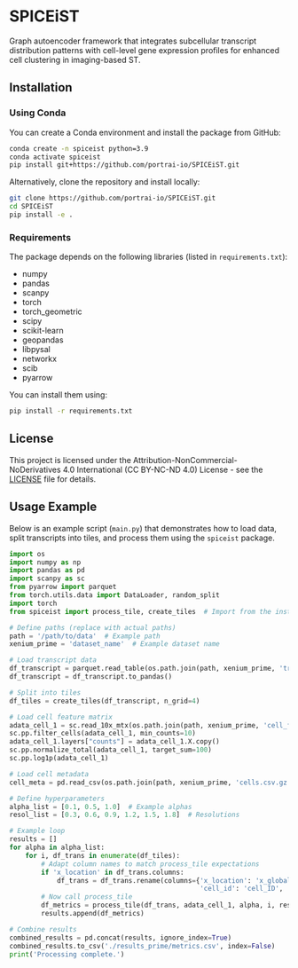 # SPICEiST

Graph autoencoder framework that integrates subcellular transcript distribution patterns with cell-level gene expression profiles for enhanced cell clustering in imaging-based ST.

## Installation

### Using Conda

You can create a Conda environment and install the package from GitHub:

```bash
conda create -n spiceist python=3.9
conda activate spiceist
pip install git+https://github.com/portrai-io/SPICEiST.git
```

Alternatively, clone the repository and install locally:

```bash
git clone https://github.com/portrai-io/SPICEiST.git
cd SPICEiST
pip install -e .
```

### Requirements

The package depends on the following libraries (listed in `requirements.txt`):

- numpy
- pandas
- scanpy
- torch
- torch_geometric
- scipy
- scikit-learn
- geopandas
- libpysal
- networkx
- scib
- pyarrow

You can install them using:

```bash
pip install -r requirements.txt
```

## License

This project is licensed under the Attribution-NonCommercial-NoDerivatives 4.0 International (CC BY-NC-ND 4.0) License - see the [LICENSE](LICENSE.md) file for details.

## Usage Example

Below is an example script (`main.py`) that demonstrates how to load data, split transcripts into tiles, and process them using the `spiceist` package.

```python
import os
import numpy as np
import pandas as pd
import scanpy as sc
from pyarrow import parquet
from torch.utils.data import DataLoader, random_split
import torch
from spiceist import process_tile, create_tiles  # Import from the installed package

# Define paths (replace with actual paths)
path = '/path/to/data'  # Example path
xenium_prime = 'dataset_name'  # Example dataset name

# Load transcript data
df_transcript = parquet.read_table(os.path.join(path, xenium_prime, 'transcripts.parquet'))
df_transcript = df_transcript.to_pandas()

# Split into tiles
df_tiles = create_tiles(df_transcript, n_grid=4)

# Load cell feature matrix
adata_cell_1 = sc.read_10x_mtx(os.path.join(path, xenium_prime, 'cell_feature_matrix'))
sc.pp.filter_cells(adata_cell_1, min_counts=10)
adata_cell_1.layers["counts"] = adata_cell_1.X.copy()
sc.pp.normalize_total(adata_cell_1, target_sum=100)
sc.pp.log1p(adata_cell_1)

# Load cell metadata
cell_meta = pd.read_csv(os.path.join(path, xenium_prime, 'cells.csv.gz'), compression='gzip')

# Define hyperparameters
alpha_list = [0.1, 0.5, 1.0]  # Example alphas
resol_list = [0.3, 0.6, 0.9, 1.2, 1.5, 1.8]  # Resolutions

# Example loop
results = []
for alpha in alpha_list:
    for i, df_trans in enumerate(df_tiles):
        # Adapt column names to match process_tile expectations
        if 'x_location' in df_trans.columns:
            df_trans = df_trans.rename(columns={'x_location': 'x_global_px', 'y_location': 'y_global_px',
                                                'cell_id': 'cell_ID', 'feature_name': 'target'})
        # Now call process_tile
        df_metrics = process_tile(df_trans, adata_cell_1, alpha, i, resol_list, output_dir='./results_prime', cell_meta=cell_meta)
        results.append(df_metrics)

# Combine results
combined_results = pd.concat(results, ignore_index=True)
combined_results.to_csv('./results_prime/metrics.csv', index=False)
print('Processing complete.')
```